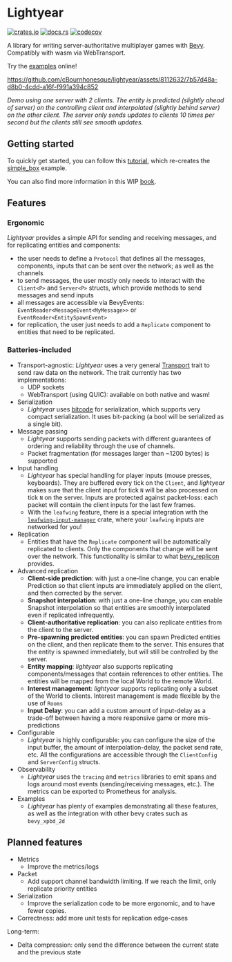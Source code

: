 # Lightyear

[![crates.io](https://img.shields.io/crates/v/lightyear)](https://crates.io/crates/lightyear)
[![docs.rs](https://docs.rs/lightyear/badge.svg)](https://docs.rs/lightyear)
[![codecov](https://codecov.io/gh/cBournhonesque/lightyear/branch/main/graph/badge.svg?token=N1G28NQB1L)](https://codecov.io/gh/cBournhonesque/lightyear)

A library for writing server-authoritative multiplayer games with [Bevy](https://bevyengine.org/). Compatibly with wasm via WebTransport.

Try the [examples](https://cbournhonesque.github.io/lightyear/book/examples/title.html) online!


https://github.com/cBournhonesque/lightyear/assets/8112632/7b57d48a-d8b0-4cdd-a16f-f991a394c852

*Demo using one server with 2 clients. The entity is predicted (slightly ahead of server) on the controlling client and interpolated (slightly behind server) on the other client.
The server only sends updates to clients 10 times per second but the clients still see smooth updates.*



## Getting started

To quickly get started, you can follow this [tutorial](https://cbournhonesque.github.io/lightyear/book/tutorial/title.html), which re-creates the [simple_box](https://github.com/cBournhonesque/lightyear/tree/main/examples/simple_box) example.

You can also find more information in this WIP [book](https://cbournhonesque.github.io/lightyear/book/).

## Features

### Ergonomic

*Lightyear* provides a simple API for sending and receiving messages, and for replicating entities and components:
- the user needs to define a `Protocol` that defines all the messages, components, inputs that can be sent over the network; as well as the channels
- to send messages, the user mostly only needs to interact with the `Client<P>` and `Server<P>` structs, which provide methods to send messages and send inputs
- all messages are accessible via BevyEvents: `EventReader<MessageEvent<MyMessage>>` or `EventReader<EntitySpawnEvent>`
- for replication, the user just needs to add a `Replicate` component to entities that need to be replicated.

### Batteries-included

- Transport-agnostic: *Lightyear* uses a very general [Transport](https://github.com/cBournhonesque/lightyear/blob/main/lightyear/src/transport/mod.rs) trait to send raw data on the network.
  The trait currently has two implementations:
  - UDP sockets
  - WebTransport (using QUIC): available on both native and wasm!
- Serialization
  - *Lightyear* uses [bitcode](https://github.com/SoftbearStudios/bitcode/tree/main) for serialization, which supports very compact serialization. It uses bit-packing (a bool will be serialized as a single bit).
- Message passing
  - *Lightyear* supports sending packets with different guarantees of ordering and reliability through the use of channels.
  - Packet fragmentation (for messages larger than ~1200 bytes) is supported
- Input handling
  - *Lightyear* has special handling for player inputs (mouse presses, keyboards).
    They are buffered every tick on the `Client`, and *lightyear* makes sure that the client input for tick `N` will be also processed on tick `N` on the server.
    Inputs are protected against packet-loss: each packet will contain the client inputs for the last few frames.
  - With the `leafwing` feature, there is a special integration with the [`leafwing-input-manager`](https://github.com/Leafwing-Studios/leafwing-input-manager) crate, where your `leafwing` inputs are networked for you!
- Replication
  - Entities that have the `Replicate` component will be automatically replicated to clients. Only the components that change will be sent over the network. This functionality is similar to what [bevy_replicon](https://github.com/lifescapegame/bevy_replicon) provides.
- Advanced replication
  - **Client-side prediction**: with just a one-line change, you can enable Prediction so that client inputs are immediately applied on the client, and then corrected by the server.
  - **Snapshot interpolation**: with just a one-line change, you can enable Snapshot interpolation so that entities are smoothly interpolated even if replicated infrequently.
  - **Client-authoritative replication**: you can also replicate entities from the client to the server.
  - **Pre-spawning predicted entities**: you can spawn Predicted entities on the client, and then replicate them to the server. This ensures that the entity
    is spawned immediately, but will still be controlled by the server.
  - **Entity mapping**: *lightyear* also supports replicating components/messages that contain references to other entities. The entities will be mapped from the local World to the remote World.
  - **Interest management**: *lightyear* supports replicating only a subset of the World to clients. Interest management is made flexible by the use of `Rooms`
  - **Input Delay**: you can add a custom amount of input-delay as a trade-off between having a more responsive game or more mis-predictions
- Configurable
  - *Lightyear* is highly configurable: you can configure the size of the input buffer, the amount of interpolation-delay, the packet send rate, etc.
    All the configurations are accessible through the `ClientConfig` and `ServerConfig` structs.
- Observability
  - *Lightyear* uses the `tracing` and `metrics` libraries to emit spans and logs around most events (sending/receiving messages, etc.). The metrics
    can be exported to Prometheus for analysis.
- Examples
  - *Lightyear* has plenty of examples demonstrating all these features, as well as the integration with other bevy crates such as `bevy_xpbd_2d`

## Planned features

- Metrics
    - Improve the metrics/logs
- Packet
    - Add support channel bandwidth limiting. If we reach the limit, only replicate priority entities
- Serialization
    - Improve the serialization code to be more ergonomic, and to have fewer copies.
- Correctness: add more unit tests for replication edge-cases

Long-term:
- Delta compression: only send the difference between the current state and the previous state
